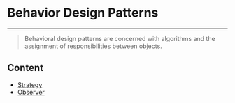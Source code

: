 # Behavior Design Patterns

---

> Behavioral design patterns are concerned with algorithms and the assignment of responsibilities between objects.

## Content

- [Strategy](./strategy/README.md)
- [Observer](./observer/README.md)